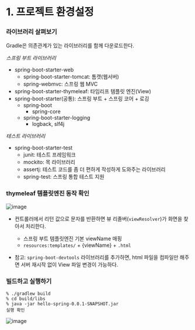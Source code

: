 # 1. 프로젝트 환경설정

### 라이브러리 살펴보기

Gradle은 의존관계가 있는 라이브러리를 함께 다운로드한다.

*스프링 부트 라이브러리*

- spring-boot-starter-web
    - spring-boot-starter-tomcat: 톰캣(웹서버)
    - spring-webmvc: 스프링 웹 MVC
- spring-boot-starter-thymeleaf: 타임리프 템플릿 엔진(View)
- spring-boot-starter(공통): 스프링 부트 + 스프링 코어 + 로깅
    - spring-boot
        - spring-core
    - spring-boot-starter-logging
        - logback, slf4j

*테스트 라이브러리*

- spring-boot-starter-test
    - junit: 테스트 프레임워크
    - mockito: 목 라이브러리
    - assertj: 테스트 코드를 좀 더 편하게 작성하게 도와주는 라이브러리
    - spring-test: 스프링 통합 테스트 지원

### thymeleaf 템플릿엔진 동작 확인

![image](https://github.com/Springdingdongrami/spring-introduction/assets/66028419/c545e4df-07a8-4642-b36c-e1926e857c62)


- 컨트롤러에서 리턴 값으로 문자를 반환하면 뷰 리졸버(`viewResolver`)가 화면을 찾아서 처리한다.
    - 스프링 부트 템플릿엔진 기본 viewName 매핑
    - `resources:templates/` + {viewName} + `.html`

- 참고: `spring-boot-devtools` 라이브러리를 추가하면, html 파일을 컴파일만 해주면 서버 재시작 없이 View 파일 변경이 가능하다.

### 빌드하고 실행하기

```
% ./gradlew build
% cd build/libs
% java -jar hello-spring-0.0.1-SNAPSHOT.jar
실행 확인
```

![image](https://github.com/Springdingdongrami/spring-introduction/assets/66028419/91ae9528-e389-4ce8-978b-f287e72d313a)
